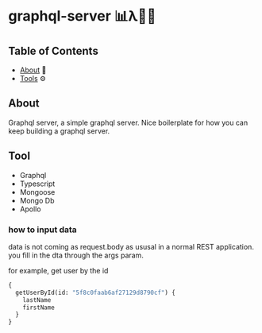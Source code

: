 # graphql-server 📊λ🚀💎

## Table of Contents

- [About](#about) 📖
- [Tools](#tools) ⚙️

## About <a name = "about"></a>

Graphql server, a simple graphql server.
Nice boilerplate for how you can keep building a graphql server.

## Tool <a name = "tools"></a>

- Graphql
- Typescript
- Mongoose
- Mongo Db
- Apollo

### how to input data

data is not coming as request.body as ususal in a normal REST application.
you fill in the dta through the args param.

for example, get user by the id

```graphql
{
  getUserById(id: "5f8c0faab6af27129d8790cf") {
    lastName
    firstName
  }
}
```
